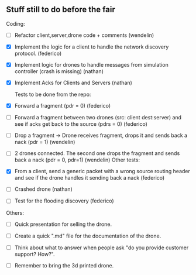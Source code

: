 ## Stuff still to do before the fair

Coding:
- [ ] Refactor client,server,drone code + comments (wendelin)
- [X] Implement the logic for a client to handle the network discovery protocol. (federico)
- [X] Implement logic for drones to handle messages from simulation controller (crash is missing) (nathan)
- [X] Implement Acks for Clients and Servers (nathan)

  Tests to be done from the repo:
- [X] Forward a fragment (pdr = 0) (federico)
- [ ] Forward a fragment between two drones (src: client dest:server) and see if acks get back to the source (pdrs = 0) (federico)
- [ ] Drop a fragment -> Drone receives fragment, drops it and sends back a nack (pdr = 1) (wendelin)
- [ ] 2 drones connected. The second one drops the fragment and sends back a nack (pdr = 0, pdr=1) (wendelin)
  Other tests:
- [X] From a client, send a generic packet with a wrong source routing header and see if the drone handles it sending back a nack (federico)
- [ ] Crashed drone (nathan)
- [ ] Test for the flooding discovery (federico)

Others:

- [ ] Quick presentation for selling the drone.  
- [ ] Create a quick ".md" file for the documentation of the drone.  
- [ ] Think about what to answer when people ask "do you provide customer support? How?".  
- [ ] Remember to bring the 3d printed drone.  

